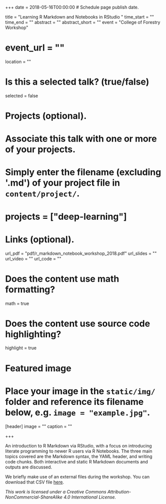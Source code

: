 +++
date = 2018-05-16T00:00:00  # Schedule page publish date.

title = "Learning R Markdown and Notebooks in RStudio "
time_start = ""
time_end = ""
abstract = ""
abstract_short = ""
event = "College of Forestry Workshop"
# event_url = ""
location = ""

# Is this a selected talk? (true/false)
selected = false

# Projects (optional).
#   Associate this talk with one or more of your projects.
#   Simply enter the filename (excluding '.md') of your project file in `content/project/`.
# projects = ["deep-learning"]

# Links (optional).
url_pdf = "pdf/r_markdown_notebook_workshop_2018.pdf"
url_slides = ""
url_video = ""
url_code = ""

# Does the content use math formatting?
math = true

# Does the content use source code highlighting?
highlight = true

# Featured image
# Place your image in the `static/img/` folder and reference its filename below, e.g. `image = "example.jpg"`.
[header]
image = ""
caption = ""

+++

An introduction to R Markdown via RStudio, with a focus on introducing literate programming to newer R users via R Notebooks.  The three main topics covered are the Markdown syntax, the YAML header, and writing code chunks.  Both interactive and static R Markdown documents and outputs are discussed.

We briefly make use of an external files during the workshop.  You can download that CSV file [here](/files/rmarkdown/test.csv).

*This work is licensed under a Creative Commons Attribution-NonCommercial-ShareAlike 4.0 International License.*
